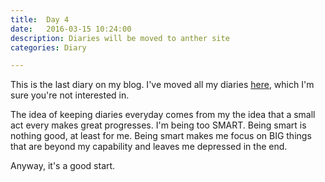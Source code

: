 ```yaml
---
title:  Day 4
date:   2016-03-15 10:24:00
description: Diaries will be moved to anther site
categories: Diary

---
```

This is the last diary on my blog. I've moved all my diaries [here](http://1.yilaunch.sinaapp.com/diary/diary.php), which I'm sure you're not interested in.

The idea of keeping diaries everyday comes from my the idea that a small act every makes great progresses. I'm being too SMART. Being smart is nothing good, at least for me. Being smart makes me focus on BIG things that are beyond my capability and leaves me depressed in the end. 

Anyway, it's a good start. 